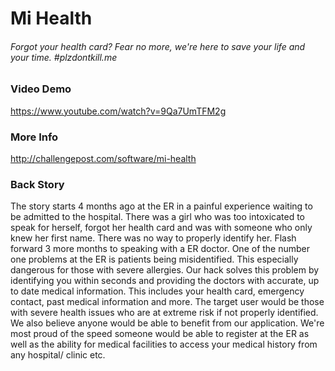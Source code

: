 # Mi Health

###### Forgot your health card? Fear no more, we're here to save your life and your time. #plzdontkill.me

### Video Demo
https://www.youtube.com/watch?v=9Qa7UmTFM2g
### More Info
http://challengepost.com/software/mi-health

### Back Story
The story starts 4 months ago at the ER in a painful experience waiting to be admitted to the hospital. There was a girl who was too intoxicated to speak for herself, forgot her health card and was with someone who only knew her first name. There was no way to properly identify her. Flash forward 3 more months to speaking with a ER doctor. One of the number one problems at the ER is patients being misidentified. This especially dangerous for those with severe allergies. Our hack solves this problem by identifying you within seconds and providing the doctors with accurate, up to date medical information. This includes your health card, emergency contact, past medical information and more. The target user would be those with severe health issues who are at extreme risk if not properly identified. We also believe anyone would be able to benefit from our application. We're most proud of the speed someone would be able to register at the ER as well as the ability for medical facilities to access your medical history from any hospital/ clinic etc.
